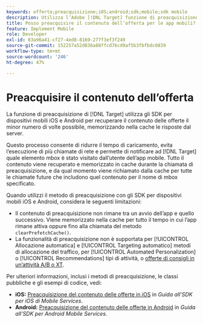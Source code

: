 ```yaml
---
keywords: offerta;preacquisizione;iOS;android;sdk;mobile;sdk mobile
description: Utilizza l’Adobe [!DNL Target] funzione di preacquisizione negli SDK per dispositivi mobili iOS e Android per recuperare il contenuto delle offerte il minor numero di volte possibile, memorizzando nella cache le risposte dal server.
title: Posso preacquisire il contenuto dell’offerta per le app mobili?
feature: Implement Mobile
role: Developer
exl-id: 83a96a41-cf27-4ed8-8169-277f3ef3f249
source-git-commit: 152257a52d836a88ffcd76cd9af5b3fbfbdc0839
workflow-type: tm+mt
source-wordcount: '246'
ht-degree: 47%

---
```


# Preacquisire il contenuto dell’offerta

La funzione di preacquisizione di [!DNL Target] utilizza gli SDK per dispositivi mobili iOS e Android per recuperare il contenuto delle offerte il minor numero di volte possibile, memorizzando nella cache le risposte dal server.

Questo processo consente di ridurre il tempo di caricamento, evita l’esecuzione di più chiamate di rete e permette di notificare ad [!DNL Target] quale elemento mbox è stato visitato dall’utente dell’app mobile. Tutto il contenuto viene recuperato e memorizzato in cache durante la chiamata di preacquisizione, e da qual momento viene richiamato dalla cache per tutte le chiamate future che includono quel contenuto per il nome di mbox specificato.

Quando utilizzi il metodo di preacquisizione con gli SDK per dispositivi mobili iOS e Android, considera le seguenti limitazioni:

* Il contenuto di preacquisizione non rimane tra un avvio dell’app e quello successivo. Viene memorizzato nella cache per tutto il tempo in cui l’app rimane attiva oppure fino alla chiamata del metodo `clearPrefetchCache()`.
* La funzionalità di preacquisizione non è supportata per [!UICONTROL Allocazione automatica] e [!UICONTROL Targeting automatico] metodi di allocazione del traffico, per [!UICONTROL Automated Personalization] o [!UICONTROL Recommendations] tipi di attività, o [offerte di consigli in un’attività A/B o XT](/help/main/c-recommendations/recommendations-as-an-offer.md).

Per ulteriori informazioni, inclusi i metodi di preacquisizione, le classi pubbliche e gli esempi di codice, vedi:

* **iOS:**  [Preacquisizione del contenuto delle offerte in iOS](https://experienceleague.adobe.com/docs/mobile-services/ios/target-ios/c-mob-target-prefetch-ios.html) in *Guida all&#39;SDK per iOS di Mobile Services*.
* **Android:**  [Preacquisizione del contenuto delle offerte in Android](https://experienceleague.adobe.com/docs/mobile-services/android/target-android/c-mob-target-prefetch-android.html) in *Guida all’SDK per Android Mobile Services*.
